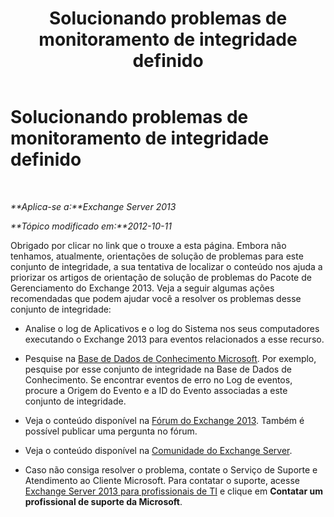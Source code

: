 ﻿---
title: Solucionando problemas de monitoramento de integridade definido
TOCTitle: Solucionando problemas de monitoramento de integridade definido
ms:assetid: 36a7b13d-a8ee-41e6-a697-ae910e142c2f
ms:mtpsurl: https://technet.microsoft.com/pt-br/library/ms.exch.scom.monitoring(v=EXCHG.150)
ms:contentKeyID: 54652013
ms.date: 12/15/2016
mtps_version: v=EXCHG.150
ms.translationtype: HT
---

# Solucionando problemas de monitoramento de integridade definido

 

_**Aplica-se a:**Exchange Server 2013_

_**Tópico modificado em:**2012-10-11_

Obrigado por clicar no link que o trouxe a esta página. Embora não tenhamos, atualmente, orientações de solução de problemas para este conjunto de integridade, a sua tentativa de localizar o conteúdo nos ajuda a priorizar os artigos de orientação de solução de problemas do Pacote de Gerenciamento do Exchange 2013. Veja a seguir algumas ações recomendadas que podem ajudar você a resolver os problemas desse conjunto de integridade:

  - Analise o log de Aplicativos e o log do Sistema nos seus computadores executando o Exchange 2013 para eventos relacionados a esse recurso.

  - Pesquise na [Base de Dados de Conhecimento Microsoft](https://go.microsoft.com/fwlink/p/?linkid=18175). Por exemplo, pesquise por esse conjunto de integridade na Base de Dados de Conhecimento. Se encontrar eventos de erro no Log de eventos, procure a Origem do Evento e a ID do Evento associadas a este conjunto de integridade.

  - Veja o conteúdo disponível na [Fórum do Exchange 2013](https://go.microsoft.com/fwlink/p/?linkid=257903). Também é possível publicar uma pergunta no fórum.

  - Veja o conteúdo disponível na [Comunidade do Exchange Server](https://go.microsoft.com/fwlink/p/?linkid=14927).

  - Caso não consiga resolver o problema, contate o Serviço de Suporte e Atendimento ao Cliente Microsoft. Para contatar o suporte, acesse [Exchange Server 2013 para profissionais de TI](https://go.microsoft.com/fwlink/p/?linkid=402506) e clique em **Contatar um profissional de suporte da Microsoft**.

